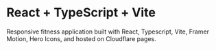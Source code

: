 # React + TypeScript + Vite
Responsive fitness application built with React, Typescript, Vite, Framer Motion, Hero Icons, and hosted on Cloudflare pages.

